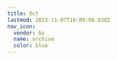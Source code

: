 ```yaml
---
title: Oct
lastmod: 2023-11-07T16:09:08.638Z
nav_icon:
  vendor: bs
  name: archive
  color: blue
---
```

